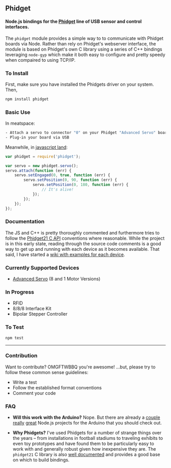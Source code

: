 ## Phidget
#### Node.js bindings for the [Phidget](http://www.phidgets.com/) line of USB sensor and control interfaces.

The `phidget` module provides a simple way to to communicate with Phidget boards via Node. Rather than rely on Phidget's webserver interface, the module is based on Phidget's own C library using a series of C++ bindings leveraging `node-gyp` which make it both easy to configure and pretty speedy when compaired to using TCP/IP.

### To Install
First, make sure you have installed the Phidgets driver on your system. Then,
```bash
npm install phidget
```

### Basic Use
In meatspace:
```bash
- Attach a servo to connector "0" on your Phidget "Advanced Servo" board
- Plug-in your board via USB
```

Meanwhile, in [javascript land](http://www.nyan.cat/):
```javascript
var phidget = require('phidget');

var servo = new phidget.servo();
servo.attach(function (err) {
    servo.setEngaged(0, true, function (err) {
        servo.setPosition(0, 90, function (err) {
            servo.setPosition(0, 180, function (err) {
                // It's alive!
            });
        });
    });
});
```

### Documentation
The JS and C++ is pretty thoroughly commented and furthermore tries to follow the [Phidget21 C API](http://www.phidgets.com/docs/Language_-_C/C%2B%2B) conventions where reasonable. While the project is in this early state, reading through the source code comments is a good way to get up and running with each device as it becomes available. That said, I have started a [wiki with examples for each device](https://github.com/thisandagain/phidget/wiki).

### Currently Supported Devices
- [Advanced Servo](https://github.com/thisandagain/phidget/wiki/Advanced-Servo) (8 and 1 Motor Versions)

### In Progress
- RFID
- 8/8/8 Interface Kit
- Bipolar Stepper Controller

### To Test
```bash
npm test
```

---

### Contribution
Want to contribute? OMGFTWBBQ you're awesome! ...but, please try to follow these common sense guidelines:
- Write a test
- Follow the established format conventions
- Comment your code

### FAQ
- **Will this work with the Arduino?** Nope. But there are already a [couple](https://github.com/rwldrn/johnny-five) [really](https://github.com/jgautier/firmata) [great](https://github.com/voodootikigod/node-serialport) Node.js projects for the Arduino that you should check out.

- **Why Phidgets?** I've used Phidgets for a number of strange things over the years – from installations in football stadiums to traveling exhibits to even toy prototypes and have found them to be particularly easy to work with and generally robust given how inexpensive they are. The `phidget21` C library is also [well documented](http://www.phidgets.com/documentation/web/cdoc/index.html) and provides a good base on which to build bindings.
